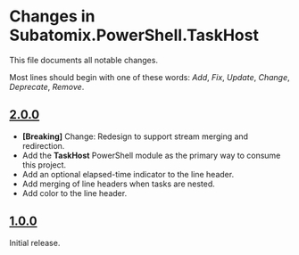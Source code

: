 # Changes in Subatomix.PowerShell.TaskHost
This file documents all notable changes.

Most lines should begin with one of these words:
*Add*, *Fix*, *Update*, *Change*, *Deprecate*, *Remove*.

<!--
## [Unreleased](https://github.com/sharpjs/Subatomix.PowerShell.TaskHost/compare/release/2.0.0..HEAD)
(none)
-->

## [2.0.0](https://github.com/sharpjs/Subatomix.PowerShell.TaskHost/compare/release/1.0.0..release/2.0.0)
- **[Breaking]** Change: Redesign to support stream merging and redirection.
- Add the **TaskHost** PowerShell module as the primary way to consume this project.
- Add an optional elapsed-time indicator to the line header.
- Add merging of line headers when tasks are nested.
- Add color to the line header.

## [1.0.0](https://github.com/sharpjs/Subatomix.PowerShell.TaskHost/tree/release/1.0.0)
Initial release.

<!--
  Copyright 2023 Subatomix Research Inc.
  SPDX-License-Identifier: ISC
-->
